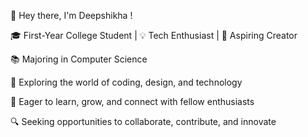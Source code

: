 👋 Hey there, I'm Deepshikha !

🎓 First-Year College Student | 💡 Tech Enthusiast | 🚀 Aspiring Creator


📚 Majoring in Computer Science 

🌟 Exploring the world of coding, design, and technology

🌱 Eager to learn, grow, and connect with fellow enthusiasts

🔍 Seeking opportunities to collaborate, contribute, and innovate

